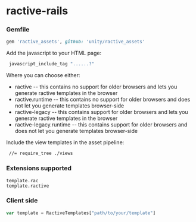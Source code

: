 ractive-rails
=============

### Gemfile

```ruby
gem 'ractive_assets', github: 'unity/ractive_assets'
```

Add the javascript to your HTML page:

```ruby
 javascript_include_tag "......?"
```
Where you can choose either:
 * ractive -- this contains no support for older browsers and lets you generate ractive templates in the browser
 * ractive.runtime -- this contains no support for older browsers and does not let you generate templates browser-side
 * ractive-legacy -- this contains support for older browsers and lets you generate ractive templates in the browser
 * ractive-legacy.runtime -- this contains support for older browsers and does not let you generate templates browser-side


Include the view templates in the asset pipeline:
```javasript
 //= require_tree ./views
```

### Extensions supported

```
template.rac
template.ractive
```

### Client side

```javascript
var template = RactiveTemplates["path/to/your/template"]
```
